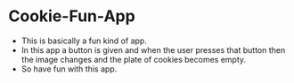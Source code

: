 # Cookie-Fun-App

- This is basically a fun kind of app.
- In this app a button is given and when the user presses that button then the image changes and the plate of cookies becomes empty.
- So have fun with this app.
